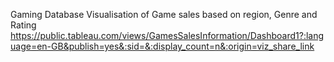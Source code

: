 Gaming Database Visualisation of Game sales based on region, Genre and Rating
https://public.tableau.com/views/GamesSalesInformation/Dashboard1?:language=en-GB&publish=yes&:sid=&:display_count=n&:origin=viz_share_link
